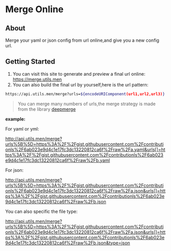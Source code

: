 # Merge Online

## About <a name = "about"></a>

Merge your yaml or json config from url online,and give you a new config url.

## Getting Started <a name = "getting_started"></a>

1. You can visit this site to generate and preview a final url online: <https://merge.utils.men>
1. You can also build the final url by yourself,here is the url pattern:

```bash
https://api.utils.men/merge?urls=${encodeURIComponent(url1,url2,url3)}
```

> You can merge many numbers of urls,the merge strategy is made from the library [deepmerge](https://www.npmjs.com/package/deepmerge)

**example:**

For yaml or yml:

<http://api.utils.men/merge?urls%5B%5D=https%3A%2F%2Fgist.githubusercontent.com%2Fcontributionls%2F6ab023e9d4c1e17fc3dc13220812ca6f%2Fraw%2Fa.yaml&urls[]=https%3A%2F%2Fgist.githubusercontent.com%2Fcontributionls%2F6ab023e9d4c1e17fc3dc13220812ca6f%2Fraw%2Fb.yaml>

For json:

<http://api.utils.men/merge?urls%5B%5D=https%3A%2F%2Fgist.githubusercontent.com%2Fcontributionls%2F6ab023e9d4c1e17fc3dc13220812ca6f%2Fraw%2Fa.json&urls[]=https%3A%2F%2Fgist.githubusercontent.com%2Fcontributionls%2F6ab023e9d4c1e17fc3dc13220812ca6f%2Fraw%2Fb.json>

You can also specific the file type:

<http://api.utils.men/merge?urls%5B%5D=https%3A%2F%2Fgist.githubusercontent.com%2Fcontributionls%2F6ab023e9d4c1e17fc3dc13220812ca6f%2Fraw%2Fa.json&urls[]=https%3A%2F%2Fgist.githubusercontent.com%2Fcontributionls%2F6ab023e9d4c1e17fc3dc13220812ca6f%2Fraw%2Fb.json&type=json>
